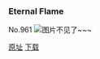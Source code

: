 ### Eternal Flame
No.961
![图片不见了~~~](https://imgs.xkcd.com/comics/eternal_flame.gif)

[原址](https://xkcd.com//961) [下载](https://imgs.xkcd.com/comics/eternal_flame.gif)

